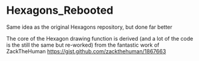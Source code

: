 # Hexagons_Rebooted
Same idea as the original Hexagons repository, but done far better

The core of the Hexagon drawing function is derived (and a lot of the code is the still the same but re-worked) from the fantastic work of ZackTheHuman https://gist.github.com/zackthehuman/1867663
